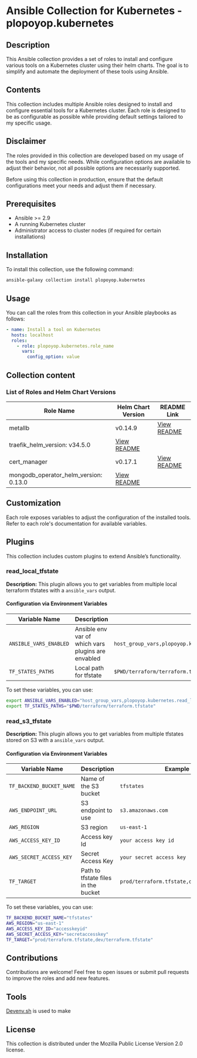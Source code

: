 # Ansible Collection for Kubernetes - plopoyop.kubernetes

## Description

This Ansible collection provides a set of roles to install and configure various tools on a Kubernetes cluster using their helm charts. The goal is to simplify and automate the deployment of these tools using Ansible.

## Contents

This collection includes multiple Ansible roles designed to install and configure essential tools for a Kubernetes cluster. Each role is designed to be as configurable as possible while providing default settings tailored to my specific usage.

## Disclaimer

The roles provided in this collection are developed based on my usage of the tools and my specific needs. While configuration options are available to adjust their behavior, not all possible options are necessarily supported.

Before using this collection in production, ensure that the default configurations meet your needs and adjust them if necessary.

## Prerequisites

- Ansible >= 2.9
- A running Kubernetes cluster
- Administrator access to cluster nodes (if required for certain installations)

## Installation

To install this collection, use the following command:

```sh
ansible-galaxy collection install plopoyop.kubernetes
```

## Usage

You can call the roles from this collection in your Ansible playbooks as follows:

```yaml
- name: Install a tool on Kubernetes
  hosts: localhost
  roles:
    - role: plopoyop.kubernetes.role_name
      vars:
        config_option: value
```

## Collection content
### List of Roles and Helm Chart Versions

| Role Name       | Helm Chart Version | README Link                                 |
| ---------       | ------------------ | ------------------------------------        |
| metallb         | v0.14.9            | [View README](roles/metallb/README.md)     |
| traefik_helm_version: v34.5.0            | [View README](roles/traefik/README.md)      |
| cert\_manager   | v0.17.1            | [View README](roles/cert_manager/README.md) |
| mongodb_operator_helm_version: 0.13.0            | [View README](roles/mongodb/README.md) |

## Customization

Each role exposes variables to adjust the configuration of the installed tools. Refer to each role's documentation for available variables.

## Plugins
This collection includes custom plugins to extend Ansible’s functionality.

### read_local_tfstate
**Description:** This plugin allows you to get variables from multiple local terraform tfstates with a `ansible_vars` output.

#### Configuration via Environment Variables
| Variable Name          | Description                            | Example Value |
|------------------------|----------------------------------------|--------------|
| `ANSIBLE_VARS_ENABLED`       | Ansible env var of which vars plugins are envabled | `host_group_vars,plopoyop.kubernetes.read_local_tfstate`  |
| `TF_STATES_PATHS`       | Local path for tfstate | `$PWD/terraform/terraform.tfstate,$PWD/terraform2/terraform.tfstate`  |

To set these variables, you can use:
```sh
export ANSIBLE_VARS_ENABLED="host_group_vars,plopoyop.kubernetes.read_local_tfstate"
export TF_STATES_PATHS="$PWD/terraform/terraform.tfstate"
```

### read_s3_tfstate
**Description:** This plugin allows you to get variables from multiple tfstates stored on S3 with a `ansible_vars` output.

#### Configuration via Environment Variables
| Variable Name          | Description                            | Example Value |
|------------------------|----------------------------------------|--------------|
| `TF_BACKEND_BUCKET_NAME`       | Name of the S3 bucket | `tfstates`  |
| `AWS_ENDPOINT_URL`       | S3 endpoint to use | `s3.amazonaws.com`  |
| `AWS_REGION`       | S3 region | `us-east-1`  |
| `AWS_ACCESS_KEY_ID`       | Access key Id | `your access key id`  |
| `AWS_SECRET_ACCESS_KEY`       | Secret Access Key | `your secret access key`  |
| `TF_TARGET`       | Path to tfstate files in the bucket | `prod/terraform.tfstate,dev/terraform.tfstate`  |


To set these variables, you can use:
```sh
TF_BACKEND_BUCKET_NAME="tfstates"
AWS_REGION="us-east-1"
AWS_ACCESS_KEY_ID="accesskeyid"
AWS_SECRET_ACCESS_KEY="secretaccesskey"
TF_TARGET="prod/terraform.tfstate,dev/terraform.tfstate"
```

## Contributions

Contributions are welcome! Feel free to open issues or submit pull requests to improve the roles and add new features.

## Tools
[Devenv.sh](https://devenv.sh/) is used to make

## License

This collection is distributed under the Mozilla Public License Version 2.0 license.

